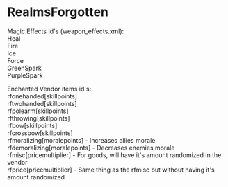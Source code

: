 # RealmsForgotten
Magic Effects Id's (weapon_effects.xml):
<br />
Heal <br />
Fire <br />
Ice <br />
Force <br />
GreenSpark <br />
PurpleSpark

Enchanted Vendor items id's:
<br />
rfonehanded[skillpoints] <br />
rftwohanded[skillpoints] <br />
rfpolearm[skillpoints] <br />
rfthrowing[skillpoints] <br />
rfbow[skillpoints] <br />
rfcrossbow[skillpoints] <br />
rfmoralizing[moralepoints] - Increases allies morale <br />
rfdemoralizing[moralepoints] - Decreases enemies morale <br />
rfmisc[pricemultiplier] - For goods, will have it's amount randomized in the vendor  <br />
rfprice[pricemultiplier] - Same thing as the rfmisc but without having it's amount randomized

